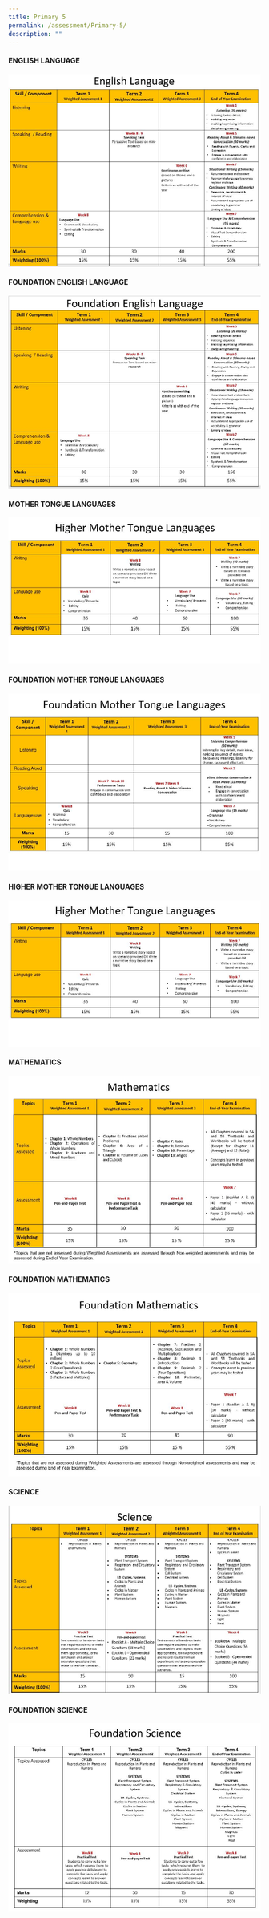 ```yaml
---
title: Primary 5
permalink: /assessment/Primary-5/
description: ""
---
```

#### **ENGLISH LANGUAGE**

![](/images/Fuhua%20Experience/Teaching%20and%20Learning%20@%20Fuhua/Assessment/Primary%205/English.jpg)

#### **FOUNDATION ENGLISH LANGUAGE**

![](/images/Fuhua%20Experience/Teaching%20and%20Learning%20@%20Fuhua/Assessment/Primary%205/Fdn%20English.jpg)

#### **MOTHER TONGUE LANGUAGES**

![](/images/Fuhua%20Experience/Teaching%20and%20Learning%20@%20Fuhua/Assessment/Primary%205/Higher%20MTL.jpg)

#### **FOUNDATION MOTHER TONGUE LANGUAGES**

![](/images/Fuhua%20Experience/Teaching%20and%20Learning%20@%20Fuhua/Assessment/Primary%205/foundation%20MTL.jpg)

#### **HIGHER MOTHER TONGUE LANGUAGES**

![](/images/Fuhua%20Experience/Teaching%20and%20Learning%20@%20Fuhua/Assessment/Primary%205/Higher%20MTL.jpg)

#### **MATHEMATICS**

![](/images/Fuhua%20Experience/Teaching%20and%20Learning%20@%20Fuhua/Assessment/Primary%205/Math.jpg)

#### **FOUNDATION MATHEMATICS**

![](/images/Fuhua%20Experience/Teaching%20and%20Learning%20@%20Fuhua/Assessment/Primary%205/Foundation%20Math.jpg)

#### **SCIENCE**

![](/images/Fuhua%20Experience/Teaching%20and%20Learning%20@%20Fuhua/Assessment/Primary%205/Science.jpg)

#### **FOUNDATION SCIENCE**

![](/images/Fuhua%20Experience/Teaching%20and%20Learning%20@%20Fuhua/Assessment/Primary%205/A9.jpg)